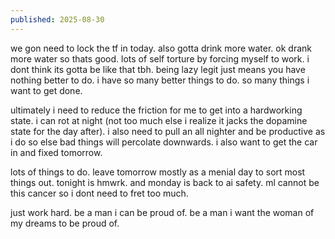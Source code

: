 ```yaml
---
published: 2025-08-30
---
```


we gon need to lock the tf in today. also gotta drink more water. ok drank more water so thats good. lots of self torture by forcing myself to work. i dont think its gotta be like that tbh. being lazy legit just means you have nothing better to do. i have so many better things to do. so many things i want to get done.

ultimately i need to reduce the friction for me to get into a hardworking state. i can rot at night (not too much else i realize it jacks the dopamine state for the day after). i also need to pull an all nighter and be productive as i do so else bad things will percolate downwards. i also want to get the car in and fixed tomorrow.

lots of things to do. leave tomorrow mostly as a menial day to sort most things out. tonight is hmwrk. and monday is back to ai safety. ml cannot be this cancer so i dont need to fret too much.

just work hard. be a man i can be proud of. be a man i want the woman of my dreams to be proud of.